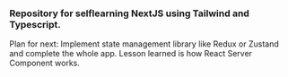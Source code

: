 ### Repository for selflearning NextJS using Tailwind and Typescript.

Plan for next: Implement state management library like Redux or Zustand and complete the whole app. Lesson learned is how React Server Component works.

